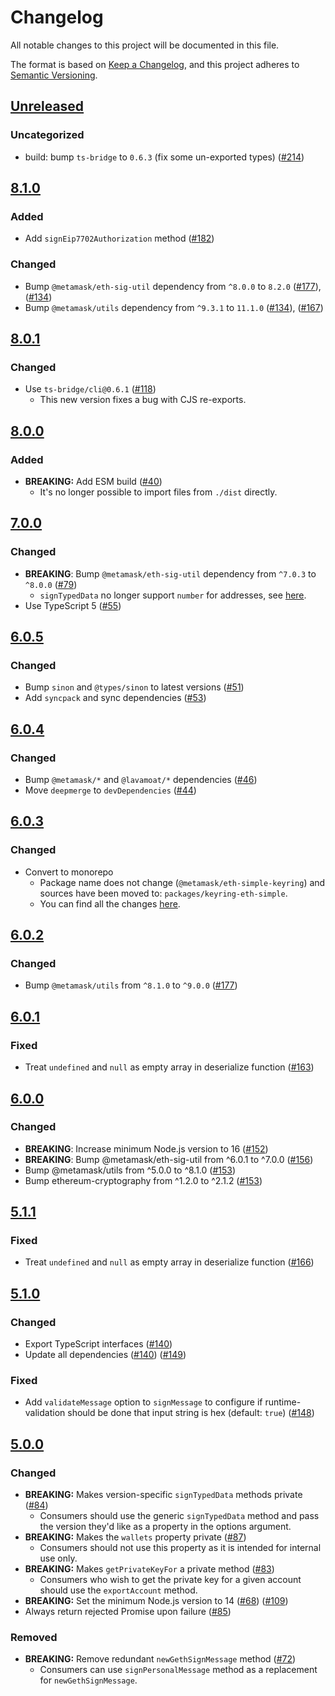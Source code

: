 # Changelog

All notable changes to this project will be documented in this file.

The format is based on [Keep a Changelog](https://keepachangelog.com/en/1.0.0/),
and this project adheres to [Semantic Versioning](https://semver.org/spec/v2.0.0.html).

## [Unreleased]

### Uncategorized

- build: bump `ts-bridge` to `0.6.3` (fix some un-exported types) ([#214](https://github.com/MetaMask/accounts/pull/214))

## [8.1.0]

### Added

- Add `signEip7702Authorization` method ([#182](https://github.com/MetaMask/accounts/pull/182))

### Changed

- Bump `@metamask/eth-sig-util` dependency from `^8.0.0` to `8.2.0` ([#177](https://github.com/MetaMask/accounts/pull/177)), ([#134](https://github.com/MetaMask/accounts/pull/134))
- Bump `@metamask/utils` dependency from `^9.3.1` to `11.1.0` ([#134](https://github.com/MetaMask/accounts/pull/134)), ([#167](https://github.com/MetaMask/accounts/pull/167))

## [8.0.1]

### Changed

- Use `ts-bridge/cli@0.6.1` ([#118](https://github.com/MetaMask/accounts/pull/118))
  - This new version fixes a bug with CJS re-exports.

## [8.0.0]

### Added

- **BREAKING:** Add ESM build ([#40](https://github.com/MetaMask/accounts/pull/40))
  - It's no longer possible to import files from `./dist` directly.

## [7.0.0]

### Changed

- **BREAKING**: Bump `@metamask/eth-sig-util` dependency from `^7.0.3` to `^8.0.0` ([#79](https://github.com/MetaMask/accounts/pull/79))
  - `signTypedData` no longer support `number` for addresses, see [here](https://github.com/MetaMask/eth-sig-util/blob/main/CHANGELOG.md#800).
- Use TypeScript 5 ([#55](https://github.com/MetaMask/accounts/pull/55))

## [6.0.5]

### Changed

- Bump `sinon` and `@types/sinon` to latest versions ([#51](https://github.com/MetaMask/accounts/pull/51))
- Add `syncpack` and sync dependencies ([#53](https://github.com/metamask/accounts/pull/53))

## [6.0.4]

### Changed

- Bump `@metamask/*` and `@lavamoat/*` dependencies ([#46](https://github.com/MetaMask/accounts/pull/46))
- Move `deepmerge` to `devDependencies` ([#44](https://github.com/MetaMask/accounts/pull/44))

## [6.0.3]

### Changed

- Convert to monorepo
  - Package name does not change (`@metamask/eth-simple-keyring`) and sources have been moved to: `packages/keyring-eth-simple`.
  - You can find all the changes [here](https://github.com/MetaMask/accounts/compare/6da58b4...38794aa).

## [6.0.2]

### Changed

- Bump `@metamask/utils` from `^8.1.0` to `^9.0.0` ([#177](https://github.com/MetaMask/eth-simple-keyring/pull/177))

## [6.0.1]

### Fixed

- Treat `undefined` and `null` as empty array in deserialize function ([#163](https://github.com/MetaMask/eth-simple-keyring/pull/163))

## [6.0.0]

### Changed

- **BREAKING**: Increase minimum Node.js version to 16 ([#152](https://github.com/MetaMask/eth-simple-keyring/pull/152))
- **BREAKING**: Bump @metamask/eth-sig-util from ^6.0.1 to ^7.0.0 ([#156](https://github.com/MetaMask/eth-simple-keyring/pull/156))
- Bump @metamask/utils from ^5.0.0 to ^8.1.0 ([#153](https://github.com/MetaMask/eth-simple-keyring/pull/153))
- Bump ethereum-cryptography from ^1.2.0 to ^2.1.2 ([#153](https://github.com/MetaMask/eth-simple-keyring/pull/153))

## [5.1.1]

### Fixed

- Treat `undefined` and `null` as empty array in deserialize function ([#166](https://github.com/MetaMask/eth-simple-keyring/pull/166))

## [5.1.0]

### Changed

- Export TypeScript interfaces ([#140](https://github.com/MetaMask/eth-simple-keyring/pull/140))
- Update all dependencies ([#140](https://github.com/MetaMask/eth-simple-keyring/pull/140)) ([#149](https://github.com/MetaMask/eth-simple-keyring/pull/149))

### Fixed

- Add `validateMessage` option to `signMessage` to configure if runtime-validation should be done that input string is hex (default: `true`) ([#148](https://github.com/MetaMask/eth-simple-keyring/pull/148))

## [5.0.0]

### Changed

- **BREAKING:** Makes version-specific `signTypedData` methods private ([#84](https://github.com/MetaMask/eth-simple-keyring/pull/84))
  - Consumers should use the generic `signTypedData` method and pass the version they'd like as a property in the options argument.
- **BREAKING:** Makes the `wallets` property private ([#87](https://github.com/MetaMask/eth-simple-keyring/pull/87))
  - Consumers should not use this property as it is intended for internal use only.
- **BREAKING:** Makes `getPrivateKeyFor` a private method ([#83](https://github.com/MetaMask/eth-simple-keyring/pull/83))
  - Consumers who wish to get the private key for a given account should use the `exportAccount` method.
- **BREAKING:** Set the minimum Node.js version to 14 ([#68](https://github.com/MetaMask/eth-simple-keyring/pull/68)) ([#109](https://github.com/MetaMask/eth-simple-keyring/pull/109))
- Always return rejected Promise upon failure ([#85](https://github.com/MetaMask/eth-simple-keyring/pull/85))

### Removed

- **BREAKING:** Remove redundant `newGethSignMessage` method ([#72](https://github.com/MetaMask/eth-simple-keyring/pull/72))
  - Consumers can use `signPersonalMessage` method as a replacement for `newGethSignMessage`.

[Unreleased]: https://github.com/MetaMask/accounts/compare/@metamask/eth-simple-keyring@8.1.0...HEAD
[8.1.0]: https://github.com/MetaMask/accounts/compare/@metamask/eth-simple-keyring@8.0.1...@metamask/eth-simple-keyring@8.1.0
[8.0.1]: https://github.com/MetaMask/accounts/compare/@metamask/eth-simple-keyring@8.0.0...@metamask/eth-simple-keyring@8.0.1
[8.0.0]: https://github.com/MetaMask/accounts/compare/@metamask/eth-simple-keyring@7.0.0...@metamask/eth-simple-keyring@8.0.0
[7.0.0]: https://github.com/MetaMask/accounts/compare/@metamask/eth-simple-keyring@6.0.5...@metamask/eth-simple-keyring@7.0.0
[6.0.5]: https://github.com/MetaMask/accounts/compare/@metamask/eth-simple-keyring@6.0.4...@metamask/eth-simple-keyring@6.0.5
[6.0.4]: https://github.com/MetaMask/accounts/compare/@metamask/eth-simple-keyring@6.0.3...@metamask/eth-simple-keyring@6.0.4
[6.0.3]: https://github.com/MetaMask/accounts/compare/@metamask/eth-simple-keyring@6.0.2...@metamask/eth-simple-keyring@6.0.3
[6.0.2]: https://github.com/MetaMask/accounts/compare/@metamask/eth-simple-keyring@6.0.1...@metamask/eth-simple-keyring@6.0.2
[6.0.1]: https://github.com/MetaMask/accounts/compare/@metamask/eth-simple-keyring@6.0.0...@metamask/eth-simple-keyring@6.0.1
[6.0.0]: https://github.com/MetaMask/accounts/compare/@metamask/eth-simple-keyring@5.1.1...@metamask/eth-simple-keyring@6.0.0
[5.1.1]: https://github.com/MetaMask/accounts/compare/@metamask/eth-simple-keyring@5.1.0...@metamask/eth-simple-keyring@5.1.1
[5.1.0]: https://github.com/MetaMask/accounts/compare/@metamask/eth-simple-keyring@5.0.0...@metamask/eth-simple-keyring@5.1.0
[5.0.0]: https://github.com/MetaMask/accounts/releases/tag/@metamask/eth-simple-keyring@5.0.0
